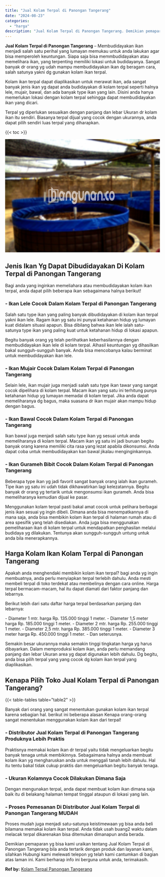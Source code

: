 ```yaml
---
title: "Jual Kolam Terpal di Panongan Tangerang"
date: "2024-08-23"
categories: 
  - "harga"
description: "Jual Kolam Terpal di Panongan Tangerang. Demikian pemaparan yg bisa kami uraikan tentang Jual Kolam Terpal di Panongan Tangerang bila anda tertarik dengan pr..."
---
```


**Jual Kolam Terpal di Panongan Tangerang** – Membudidayakan ikan menjadi salah satu perihal yang lumayan memukau untuk anda lakukan agar bisa memperoleh keuntungan. Siapa saja bisa memmbudidayakan atau memelihara ikan, yang terpenting memiliki lokasi untuk budidayanya. Sangat banyak dr orang yg udah mampu membudidayakan ikan dg beragam cara, salah satunya yakni dg gunakan kolam ikan terpal.

Kolam ikan terpal dapat diaplikasikan untuk merawat ikan, ada sangat banyak jenis ikan yg dapat anda budidayakan di kolam terpal seperti halnya lele, mujair, bawal, dan ada banyak type ikan yang lain. Disini anda hanya memerlukan lokasi dengan kolam terpal sehingga dapat membudidayakan ikan yang dicari.

Terpal yg diperlukan sesuaikan dengan panjang dan lebar Ukuran dr kolam ikan itu sendiri. Biasanya terpal dijual yang cocok dengan ukurannya, anda dapat pilih sendiri luas terpal yang diharapkan.

{{< toc >}}

![Jual Kolam Terpal di Panongan Tangerang](/images/jual-kolam-terpal-34.png)

## Jenis Ikan Yg Dapat Dibudidayakan Di Kolam Terpal di Panongan Tangerang

Bagi anda yang inginkan memeliahara atau membudidayakan kolam ikan terpal, anda dapat pilih beberapa ikan sebagaimana halnya berikut!

### \- Ikan Lele Cocok Dalam Kolam Terpal di Panongan Tangerang

Salah satu type ikan yang paling banyak dibudidayakan di kolam ikan terpal yakni ikan lele. Ragam ikan yg satu ini punyai ketahanan hidup yg lumayan kuat didalam situasi apapun. Bisa dibilang bahwa ikan lele ialah satu-satunya type ikan yang paling kuat untuk ketahanan hidup di lokasi apapun.

Begitu banyak orang yg telah perlihatkan keberhasilannya dengan membudidayakan ikan lele di kolam terpal. Alhasil keuntungan yg dihasilkan bakal sungguh-sungguh banyak. Anda bisa mencobanya kalau berminat untuk membudidayakan ikan lele.

### \- Ikan Mujair Cocok Dalam Kolam Terpal di Panongan Tangerang

Selain lele, ikan mujair juga menjadi salah satu type ikan tawar yang sangat cocok dipelihara di kolam terpal. Macam ikan yang satu ini terhitung punya ketahanan hidup yg lumayan memadai di kolam terpal. Jika anda dapat memeliharanya dg bagus, maka suasana dr ikan mujair akan mampu hidup dengan bagus.

### \- Ikan Bawal Cocok Dalam Kolam Terpal di Panongan Tangerang

Ikan bawal juga menjadi salah satu type ikan yg sesuai untuk anda memeliharanya di kolam terpal. Macam ikan yg satu ini jadi buruan begitu banyak orang karena memiliki cita rasa yang lezat apabila dikonsumsi. Anda dapat coba untuk membudidayakan kan bawal jikalau menginginkannya.

### \- Ikan Gurameh Bibit Cocok Dalam Kolam Terpal di Panongan Tangerang

Beberapa type ikan yg jadi favorit sangat banyak orang ialah ikan gurameh. Tipe ikan yg satu ini udah tidak dikhawatirkan lagi kelezatannya. Begitu banyak dr orang yg tertarik untuk mengonsumsi ikan gurameh. Anda bisa memeliharanya kemudian dijual ke pasar.

Menggunakan kolam terpal pasti bakal amat cocok untuk pelihara berbagai jenis ikan sesuai yg ingin dibeli. Dimana anda bisa menempatkannya di mana saja, anda bisa membikin kolam ikan terpal di halaman rumah atau di area spesifik yang telah disediakan. Anda juga bisa menggunakan pemeliharaan ikan di kolam terpal untuk mendapatkan penghasilan melalui budidaya yg dilakukan. Tentunya akan sungguh-sungguh untung untuk anda bila menerapkannya.

## Harga Kolam Ikan Kolam Terpal di Panongan Tangerang

Apakah anda menghendaki membikin kolam ikan terpal? bagi anda yg ingin membuatnya, anda perlu menyiapkan terpal terlebih dahulu. Anda mesti membeli terpal di toko terdekat atau membelinya dengan cara online. Harga terpal bermacam-macam, hal itu dapat diamati dari faktor panjang dan lebarnya.

Berikut lebih dari satu daftar harga terpal berdasarkan panjang dan lebarnya:

\- Diameter 1 mtr. harga Rp. 135.000 tinggi 1 meter. - Diameter 1,5 meter harga Rp. 185.000 tinggi 1 meter. - Diameter 2 mtr. harga Rp. 255.000 tinggi 1 meter. - Diameter 2,5 mtr. harga Rp. 385.000 tinggi 1 meter. - Diameter 3 meter harga Rp. 450.000 tinggi 1 meter. - Dan seterusnya.

Semakin besar ukurannya maka semakin tinggi tingkatan harga yg harus dibayarkan. Dalam memproduksi kolam ikan, anda perlu memandang panjang dan lebar Ukuran area yg dapat digunakan lebih dahulu. Dg begitu, anda bisa pilih terpal yang yang cocok dg kolam ikan terpal yang diaplikasikan.

## Kenapa Pilih Toko Jual Kolam Terpal di Panongan Tangerang?

{{< table-tables table="table2" >}}

Banyak dari orang yang sangat menentukan gunakan kolam ikan terpal karena sebagian hal. berikut ini beberapa alasan Kenapa orang-orang sangat menentukan menggunakan kolam ikan dari terpal!

### \- Distributor Jual Kolam Terpal di Panongan Tangerang Produknya Lebih Praktis

Praktisnya memakai kolam ikan dr terpal yaitu tidak mengeluarkan begitu banyak tenaga untuk membikinnya. Sebagaimana halnya anda membuat kolam ikan yg mengharuskan anda untuk menggali tanah lebih dahulu. Hal itu tentu bakal tidak cukup praktis dan mengeluarkan begitu banyak tenaga.

### \- Ukuran Kolamnya Cocok Dilakukan Dimana Saja

Dengan mengunakan terpal, anda dapat membuat kolam ikan dimana saja baik itu di belakang halaman tempat tinggal ataupun di lokasi yang lain.

### \- Proses Pemesanan Di Distributor Jual Kolam Terpal di Panongan Tangerang MUDAH

Proses mudah juga menjadi satu-satunya keistimewaan yg bisa anda beli bilamana memakai kolam ikan terpal. Anda tidak usah buang2 waktu dalam melacak terpal dikarenakan bisa ditemukan dimanapun anda berada.

Demikian pemaparan yg bisa kami uraikan tentang Jual Kolam Terpal di Panongan Tangerang bila anda tertarik dengan produk dan layanan kami, silahkan Hubungi kami melewati telepon yg telah kami cantumkan di bagian atas laman ini. Kami berharap info ini berguna untuk anda, terimakasih.

**Ref by:** [Kolam Terpal Panongan Tangerang](https://id.wikipedia.org/wiki/Kolam)
